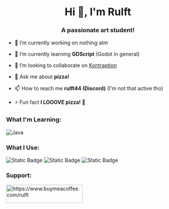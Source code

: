 <h1 align="center">Hi 👋, I'm Rulft</h1>
<h3 align="center">A passionate art student!</h3>

- 🔭 I’m currently working on nothing atm

- 🌱 I’m currently learning **GDScript** (Godot in general)

- 👯 I’m looking to collaborate on [Kontraption](https://github.com/illucc/Kontraption)

- 💬 Ask me about **pizza!**

- 📫 How to reach me **rulft44 (Discord)** (I'm not that active tho)

- ⚡ Fun fact **I LOOOVE pizza! 🍕**



<h3 align="left">What I'm Learning:</h3>
<p align="left"> 

![Java](https://img.shields.io/badge/java-%23ED8B00.svg?style=for-the-badge&logo=openjdk&logoColor=white)

<h3 align="left">What I Use:</h3>
<p align="left"> 

![Static Badge](https://img.shields.io/badge/Blockbench-%231E93D9?style=for-the-badge&logo=blockbench&logoColor=white)
![Static Badge](https://img.shields.io/badge/Aseprite-FFFFFF?style=for-the-badge&logo=aseprite&logoColor=%23655561&color=white)
![Static Badge](https://img.shields.io/badge/IntelliJ%20IDEA-black?style=for-the-badge&logo=intellijidea)



<h3 align="left">Support:</h3>
<p><a href="https://www.buymeacoffee.com/https://www.buymeacoffee.com/rulft"> <img align="left" src="https://cdn.buymeacoffee.com/buttons/v2/default-yellow.png" height="50" width="210" alt="https://www.buymeacoffee.com/rulft" /></a></p><br><br>
